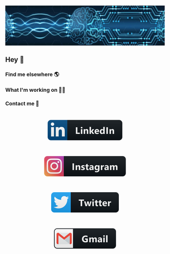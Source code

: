 ![Foto de Capa](src/foto-de-capa.jpeg)

## Hey 👋

### Find me elsewhere 🌎

### What I'm working on 👨‍💻

### Contact me 📱

<p align="center">
  <a href="https://www.linkedin.com/in/gabrielcaussi/">
    <img src="src/social/linkedin.svg" alt="linkedin" style="vertical-align:top; margin:25px 25px">
  </a>

  <a href="https://www.instagram.com/g_caussi/">
    <img src="src/social/instagram.svg" alt="instagram" style="vertical-align:top; margin:25px 25px">
  </a>

  <a href="https://www.twitter.com/g_caussi/">
    <img src="src/social/twitter.svg" alt="twitter" style="vertical-align:top; margin:25px 25px">
  </a>
  
  <a href="https://www.gmail.com/gcaussi">
    <img src="src/social/gmail.svg" alt="gmail" style="vertical-align:top; margin:25px 25px">
  </a>
</p>


  






<!--
- 🔭 I’m currently working on ...
- 🌱 I’m currently learning ...
- 👯 I’m looking to collaborate on ...
- 🤔 I’m looking for help with ...
- 💬 Ask me about ...
- 📫 How to reach me: ...
- 😄 Pronouns: ...
- ⚡ Fun fact: ...
-->
